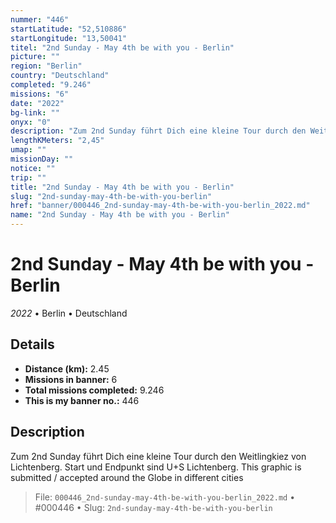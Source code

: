 ```yaml
---
nummer: "446"
startLatitude: "52,510886"
startLongitude: "13,50041"
titel: "2nd Sunday - May 4th be with you - Berlin"
picture: ""
region: "Berlin"
country: "Deutschland"
completed: "9.246"
missions: "6"
date: "2022"
bg-link: ""
onyx: "0"
description: "Zum 2nd Sunday führt Dich eine kleine Tour durch den Weitlingkiez von Lichtenberg. Start und Endpunkt sind U+S Lichtenberg.\nThis graphic is submitted / accepted around the Globe in different cities"
lengthKMeters: "2,45"
umap: ""
missionDay: ""
notice: ""
trip: ""
title: "2nd Sunday - May 4th be with you - Berlin"
slug: "2nd-sunday-may-4th-be-with-you-berlin"
href: "banner/000446_2nd-sunday-may-4th-be-with-you-berlin_2022.md"
name: "2nd Sunday - May 4th be with you - Berlin"
---
```

# 2nd Sunday - May 4th be with you - Berlin

*2022* • Berlin • Deutschland





## Details
- **Distance (km):** 2.45
- **Missions in banner:** 6
- **Total missions completed:** 9.246
- **This is my banner no.:** 446



## Description
Zum 2nd Sunday führt Dich eine kleine Tour durch den Weitlingkiez von Lichtenberg. Start und Endpunkt sind U+S Lichtenberg.
This graphic is submitted / accepted around the Globe in different cities




> File: `000446_2nd-sunday-may-4th-be-with-you-berlin_2022.md`
> • #000446
> • Slug: `2nd-sunday-may-4th-be-with-you-berlin`
